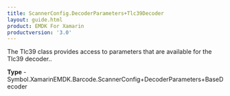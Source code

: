 ```yaml
---
title: ScannerConfig.DecoderParameters+Tlc39Decoder
layout: guide.html
product: EMDK For Xamarin 
productversion: '3.0' 
---
```

The Tlc39 class provides access to parameters that are available for the Tlc39 decoder..

**Type** - Symbol.XamarinEMDK.Barcode.ScannerConfig+DecoderParameters+BaseDecoder

